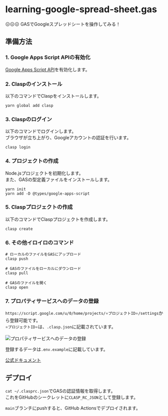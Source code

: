 # learning-google-spread-sheet.gas

😖😖😖 GASでGoogleスプレッドシートを操作してみる！  

## 準備方法

### 1. Google Apps Script APIの有効化

[Google Apps Script API](https://script.google.com/home/usersettings)を有効化します。  

### 2. Claspのインストール

以下のコマンドでClaspをインストールします。  

```shell
yarn global add clasp
```

### 3. Claspのログイン

以下のコマンドでログインします。  
ブラウザが立ち上がり、Googleアカウントの認証を行います。  

```shell
clasp login
```

### 4. プロジェクトの作成

Node.jsプロジェクトを初期化します。  
また、GASの型定義ファイルをインストールします。  

```shell
yarn init
yarn add -D @types/google-apps-script
```

### 5. Claspプロジェクトの作成

以下のコマンドでClaspプロジェクトを作成します。  

```shell
clasp create
```

### 6. その他イロイロのコマンド

```shell
# ローカルのファイルをGASにアップロード
clasp push

# GASのファイルをローカルにダウンロード
clasp pull

# GASのファイルを開く
clasp open
```

### 7. プロパティサービスへのデータの登録

`https://script.google.com/u/0/home/projects/⭐️プロジェクトID⭐️/settings`から登録可能です。  
`⭐️プロジェクトID⭐️`は、`.clasp.json`に記載されています。  

![プロパティサービスへのデータの登録](./docs/images/property-service.gif)  

登録するデータは`.env.example`に記載しています。  

[公式ドキュメント](https://developers.google.com/apps-script/guides/properties?hl=ja)  

## デプロイ

`cat ~/.clasprc.json`でGASの認証情報を取得します。  
これをGitHubのシークレットに`CLASP_RC_JSON`として登録します。  

`main`ブランチにpushすると、GitHub Actionsでデプロイされます。  
